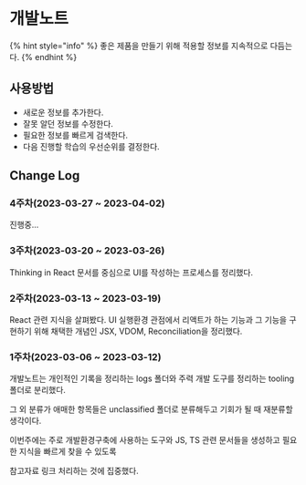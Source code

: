 # 개발노트

{% hint style="info" %}
좋은 제품을 만들기 위해 적용할 정보를 지속적으로 다듬는다.
{% endhint %}

## 사용방법

- 새로운 정보를 추가한다.
- 잘못 알던 정보를 수정한다.
- 필요한 정보를 빠르게 검색한다.
- 다음 진행할 학습의 우선순위를 결정한다.

## Change Log

### 4주차(2023-03-27 ~ 2023-04-02)

진행중...

### 3주차(2023-03-20 ~ 2023-03-26)

Thinking in React 문서를 중심으로 UI를 작성하는 프로세스를 정리했다.

### 2주차(2023-03-13 ~ 2023-03-19)

React 관련 지식을 살펴봤다. UI 실행환경 관점에서 리액트가 하는 기능과 그 기능을 구현하기 위해 채택한 개념인 JSX, VDOM, Reconciliation을 정리했다.

### 1주차(2023-03-06 ~ 2023-03-12)

개발노트는 개인적인 기록을 정리하는 logs 폴더와 주력 개발 도구를 정리하는 tooling 폴더로 분리했다.

그 외 분류가 애매한 항목들은 unclassified 폴더로 분류해두고 기회가 될 때 재분류할 생각이다.

이번주에는 주로 개발환경구축에 사용하는 도구와 JS, TS 관련 문서들을 생성하고 필요한 지식을 빠르게 찾을 수 있도록

참고자료 링크 처리하는 것에 집중했다.
